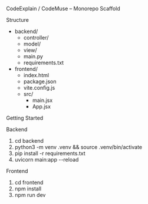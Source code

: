 CodeExplain / CodeMuse – Monorepo Scaffold

Structure

- backend/
  - controller/
  - model/
  - view/
  - main.py
  - requirements.txt
- frontend/
  - index.html
  - package.json
  - vite.config.js
  - src/
    - main.jsx
    - App.jsx

Getting Started

Backend

1. cd backend
2. python3 -m venv .venv && source .venv/bin/activate
3. pip install -r requirements.txt
4. uvicorn main:app --reload

Frontend

1. cd frontend
2. npm install
3. npm run dev
